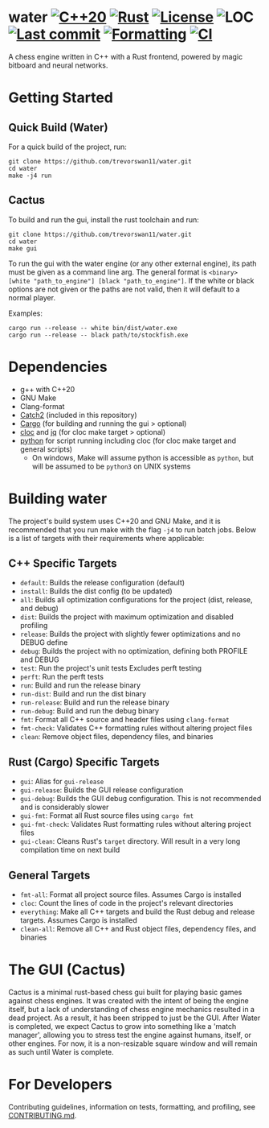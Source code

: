 # water [![C++20](https://img.shields.io/badge/C%2B%2B-20-blue?logo=c%2B%2B&logoColor=white)](https://en.cppreference.com/w/cpp/20.html) [![Rust](https://img.shields.io/static/v1?label=Rust&message=2024&labelColor=gray&color=F1592A)](https://github.com/rust-lang/rust) [![License](https://img.shields.io/github/license/trevorswan11/water)](LICENSE) ![LOC](https://img.shields.io/endpoint?url=https://raw.githubusercontent.com/trevorswan11/water/main/.github/loc_badge.json) [![Last commit](https://img.shields.io/github/last-commit/trevorswan11/water)](https://github.com/trevorswan11/water) [![Formatting](https://github.com/trevorswan11/water/actions/workflows/format.yml/badge.svg)](https://github.com/trevorswan11/water/actions/workflows/format.yml) [![CI](https://github.com/trevorswan11/water/actions/workflows/ci.yml/badge.svg)](https://github.com/trevorswan11/water/actions/workflows/ci.yml)
A chess engine written in C++ with a Rust frontend, powered by magic bitboard and neural networks.

# Getting Started

## Quick Build (Water)
For a quick build of the project, run:
```shell
git clone https://github.com/trevorswan11/water.git
cd water
make -j4 run
```

## Cactus
To build and run the gui, install the rust toolchain and run:
```shell
git clone https://github.com/trevorswan11/water.git
cd water
make gui
```
To run the gui with the water engine (or any other external engine), its path must be given as a command line arg. The general format is `<binary> [white "path_to_engine"] [black "path_to_engine"]`. If the white or black options are not given or the paths are not valid, then it will default to a normal player.

Examples:
```shell
cargo run --release -- white bin/dist/water.exe
cargo run --release -- black path/to/stockfish.exe
```

# Dependencies
- g++ with C++20
- GNU Make
- Clang-format
- [Catch2](https://github.com/catchorg/Catch2) (included in this repository)
- [Cargo](https://doc.rust-lang.org/beta/book/ch01-01-installation.html) (for building and running the gui > optional)
- [cloc](https://github.com/AlDanial/cloc) and [jq](https://github.com/jqlang/jq) (for cloc make target > optional)
- [python](https://www.python.org/downloads/) for script running including cloc (for cloc make target and general scripts)
    - On windows, Make will assume python is accessible as `python`, but will be assumed to be `python3` on UNIX systems

# Building water
The project's build system uses C++20 and GNU Make, and it is recommended that you run make with the flag `-j4` to run batch jobs. Below is a list of targets with their requirements where applicable:

## C++ Specific Targets
- `default`: Builds the release configuration (default)
- `install`: Builds the dist config (to be updated)
- `all`: Builds all optimization configurations for the project (dist, release, and debug)
- `dist`: Builds the project with maximum optimization and disabled profiling
- `release`: Builds the project with slightly fewer optimizations and no DEBUG define
- `debug`: Builds the project with no optimization, defining both PROFILE and DEBUG
- `test`: Run the project's unit tests Excludes perft testing
- `perft`: Run the perft tests
- `run`: Build and run the release binary
- `run-dist`: Build and run the dist binary
- `run-release`: Build and run the release binary
- `run-debug`: Build and run the debug binary
- `fmt`: Format all C++ source and header files using `clang-format`
- `fmt-check`: Validates C++ formatting rules without altering project files
- `clean`: Remove object files, dependency files, and binaries

## Rust (Cargo) Specific Targets
- `gui`: Alias for `gui-release`
- `gui-release`: Builds the GUI release configuration
- `gui-debug`: Builds the GUI debug configuration. This is not recommended and is considerably slower
- `gui-fmt`: Format all Rust source files using `cargo fmt`
- `gui-fmt-check`: Validates Rust formatting rules without altering project files
- `gui-clean`: Cleans Rust's `target` directory. Will result in a very long compilation time on next build

## General Targets
- `fmt-all`: Format all project source files. Assumes Cargo is installed
- `cloc`: Count the lines of code in the project's relevant directories
- `everything`: Make all C++ targets and build the Rust debug and release targets. Assumes Cargo is installed
- `clean-all`: Remove all C++ and Rust object files, dependency files, and binaries

# The GUI (Cactus)
Cactus is a minimal rust-based chess gui built for playing basic games against chess engines. It was created with the intent of being the engine itself, but a lack of understanding of chess engine mechanics resulted in a dead project. As a result, it has been stripped to just be the GUI. After Water is completed, we expect Cactus to grow into something like a 'match manager', allowing you to stress test the engine against humans, itself, or other engines. For now, it is a non-resizable square window and will remain as such until Water is complete.

# For Developers
Contributing guidelines, information on tests, formatting, and profiling, see [CONTRIBUTING.md](.github/CONTRIBUTING.md).
